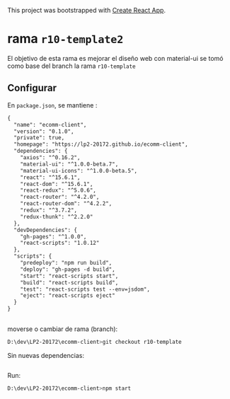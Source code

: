 This project was bootstrapped with [Create React App](https://github.com/facebookincubator/create-react-app).

# rama `r10-template2`
El objetivo de esta rama es mejorar el diseño web con material-ui
se tomó como base del branch la rama `r10-template`

## Configurar

En `package.json`, se mantiene :

```diff
{
  "name": "ecomm-client",
  "version": "0.1.0",
  "private": true,
  "homepage": "https://lp2-20172.github.io/ecomm-client",
  "dependencies": {
    "axios": "^0.16.2",
    "material-ui": "^1.0.0-beta.7",
    "material-ui-icons": "^1.0.0-beta.5",
    "react": "^15.6.1",
    "react-dom": "^15.6.1",
    "react-redux": "^5.0.6",
    "react-router": "^4.2.0",
    "react-router-dom": "^4.2.2",
    "redux": "^3.7.2",
    "redux-thunk": "^2.2.0"
  },
  "devDependencies": {
    "gh-pages": "^1.0.0",
    "react-scripts": "1.0.12"
  },
  "scripts": {
    "predeploy": "npm run build",
    "deploy": "gh-pages -d build",
    "start": "react-scripts start",
    "build": "react-scripts build",
    "test": "react-scripts test --env=jsdom",
    "eject": "react-scripts eject"
  }
}
   
```


moverse o cambiar de rama (branch):
```sh
D:\dev\LP2-20172\ecomm-client>git checkout r10-template

```


Sin nuevas dependencias:
```sh

```


Run:
```sh
D:\dev\LP2-20172\ecomm-client>npm start

```






